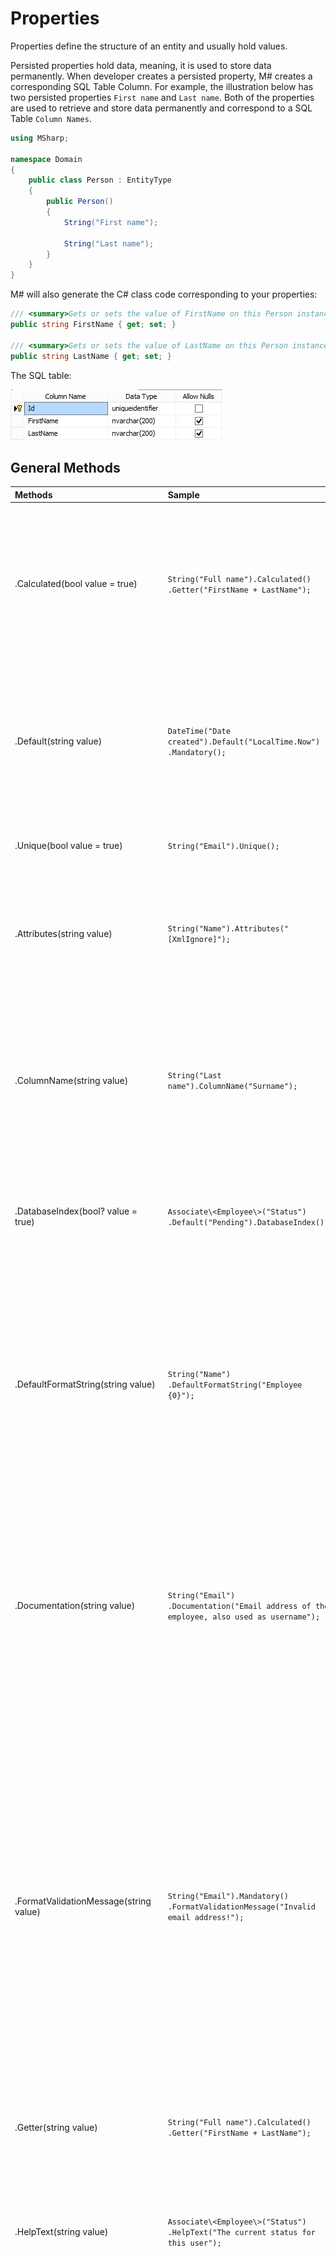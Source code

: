 # Properties
Properties define the structure of an entity and usually hold values.

Persisted properties hold data, meaning, it is used to store data permanently. When developer creates a persisted property, M# creates a corresponding SQL Table Column. For example, the illustration below has two persisted properties `First name` and `Last name`. Both of the properties are used to retrieve and store data permanently and correspond to a SQL Table `Column Names`.

```csharp
using MSharp;

namespace Domain
{
    public class Person : EntityType
    {
        public Person()
        {
            String("First name");

            String("Last name");
        }
    }
}
```

M# will also generate the C# class code corresponding to your properties:

```csharp
/// <summary>Gets or sets the value of FirstName on this Person instance.</summary>
public string FirstName { get; set; }
        
/// <summary>Gets or sets the value of LastName on this Person instance.</summary>
public string LastName { get; set; }
```
The SQL table:

![The SQL table](Images/PersistedSQL.jpg "The SQL table")

## General Methods

| Methods   | Sample   | Description     |
|:----------|:---------| :---------------|
| .Calculated(bool value = true)           | `String("Full name").Calculated() .Getter("FirstName + LastName");`                       | This method creates a read-only property in the generated C# file. The value is set by the Getter method. Calculated method will have no effect on the database column definition.
| .Default(string value)                   | `DateTime("Date created").Default("LocalTime.Now") .Mandatory();`                         | Default method will have no effect on the database column definition, but will change your class constructor in the generated C# file and initialize int with default value.
| .Unique(bool value = true)               | `String("Email").Unique();`                                                              | This property ensures data for this column are unique in the database.  
| .Attributes(string value)                | `String("Name").Attributes("[XmlIgnore]");`                                              | Attributes allows you to specify custom attributes to the property, Attributes will have no effect on the database column definition.
| .ColumnName(string value)                | `String("Last name").ColumnName("Surname");`                                             | Column name method will have no effect on the generated C# file. This will only change the column name in the database, this change is handled by the data access layer and does not change your entity file.
| .DatabaseIndex(bool? value = true)       | `Associate\<Employee\>("Status") .Default("Pending").DatabaseIndex();`                    | Database index has no effect on the generated C# file. This method will create an index in the database for this column.
| .DefaultFormatString(string value)       | `String("Name") .DefaultFormatString("Employee {0}");`                                    | Default format string method will have no effect on the database column definition or the generated C# class. It allows you to display a custom expression in Views. Example: The format `Employee {0}` will display `Employee Smith` if the value of the property is `Smith`.
| .Documentation(string value)             | `String("Email") .Documentation("Email address of the employee, also used as username");` | Documentation method will have no effect on the database column definition or the generated C# class. It adds a piece of information to your property XML documentation, for example the full name of the property, how to use it, how it works, ...
| .FormatValidationMessage(string value)   | `String("Email").Mandatory() .FormatValidationMessage("Invalid email address!");`         | Format validation message will have no effect on the database column definition or the generated C# class. It will generates a custom format validation message for the property. For example, you create an Email property with the `Email` text pattern and you set a custom message. If the end user tries to validate an instance and the provided email address does not match the email pattern, the client-side validation will show a pop-up to the user with your custom message.
| .Getter(string value)                    | `String("Full name").Calculated() .Getter("FirstName + LastName");`                       | Specifies a custom getter for the property.
| .HelpText(string value)                  | `Associate\<Employee\>("Status") .HelpText("The current status for this user");`          | Help text method will have no effect on the database column definition or the generated C# class. This method generates a help icon next to the control in CSHTML forms.
| .IsPrimaryKey(bool value = true)         | `String("Email").IsPrimaryKey();`                                                        | It is possible to specify the Primary Key Type at entity level. It supports String, Number as well as Guid (default). If you define a Number or String, then you can optionally declare the property as the Primary Key, which will create a new unique column in the database as the primary key of the table. If left to default, it will add a property called ID.
| .Name(string value)                      | `String("Last name").Name("Suranme");`                                                   | By setting a custom name, M# will change the name of your property and the name of your SQL column. This change will not have any impact on the UI because the Name method is independent of the Title method.
| .Notes(string value)                     | `String("Last name") .Notes("Last name of the employee");`                                | Notes will have no effect on the database column definition or the generated C# class. It is only used to display a note on a property to developers.
| .RequiredValidationMessage(string value) | `String("Email").Mandatory() .RequiredValidationMessage("Email missing!");`               | Required validation message will have no effect on the database column definition. It generates a custom validation message if the user does not provide a value for the property.
| .Setter(string value)                    |                                                                                        | Setter can be used with calculated properties only. By using this you can add a custom code to the setter before assigning the value.
| .Title(string value)                     | `String("First name").Title("Name");`                                                    | Title will have no effect on the database column definition or the generated C# class. It will just use this value to display labels in UI forms / lists / views.

#### Calculated properties
Calculated properties are created for read-only purposes and returns data based on business requirements. M# defines these types of properties in `Entity Class` of the `Model Project` and marks them with `Calculated` method. No SQL table Column is created for such properties. A calculated property is usually used to display some information on UI or in decision making. A good example of this could be to have a `Full Name` property on `Member` entity, as shown below.

```csharp
using MSharp;

namespace Domain
{
    public class Person : EntityType
    {
        public Person()
        {
            String("First name");

            String("Last name");

            String("Full name").Calculated().Getter("FirstName + LastName");
        }
    }
}
```

```csharp
/// <summary>Gets the FullName property.</summary>
[Calculated]
public string FullName
{
    get => FirstName + LastName;
}
```

Having such calculated properties allows developers to write more concrete code, eliminating the redundancy of code and making it easier to manage changes.

FOR EXAMPLE: In above scenario, if you do not use a calculated property and concatenate the First and Last Name of Member on different modules or pages instead, If at a later date you need to show `Middle Name` in `Full Name` of member , it will be much more difficult and time consuming to change it on each module rather simply updating the Calculated Property.

> **Note:** A calculated property must not contain complex calculations because this is not the intended purpose of entity behaviours. It is always recommended to implement Methods / Functions for such complex calculations.

#### Default
This method allows you to specify a default value for the property.

```csharp
DateTime("Date created").Default("LocalTime.Now").Mandatory();
```

```csharp
/// <summary>Initializes a new instance of the Person class.</summary>
public Person() => this.DateCreated = DateTime.Parse("LocalTime.Now");
        
/* -------------------------- Properties -------------------------*/
        
/// <summary>Gets or sets the value of DateCreated on this Person instance.</summary>
public DateTime DateCreated { get; set; }
```

#### Unique
This property ensures data for this column are unique in the database.
It has no effect on the database but will add a few things to the generated C# code.

Imagine the employee has a user account and can log into the system. If the username is the email address we have to make sure it is unique to distinguish users. If you set this method to "True", the validation method will make sure that the email address does not already exist in the system, if it exists a ValidationException will be thrown:

```csharp
/// <summary>
        /// Validates the data for the properties of this Employee and throws a ValidationException if an error is detected.<para/>
        /// </summary>
        protected override async Task ValidateProperties()
        {
            var result = new List<string>();
            
            // Ensure uniqueness of Email.
            
            if (await Database.Any<Employee>(e => e.Email == Email && e != this))
                result.Add("Email must be unique. There is an existing Employee record with the provided Email.");
            
            if (result.Any())
                throw new ValidationException(result.ToLinesString());
        }
```

A cool feature generated by M# is the method FindByPropertyName, where PropertyName is the name of your unique property. Because an email is unique we can use this function to get the associated employee. If there is no employee `null` will be returned:

```csharp
/* -------------------------- Methods ----------------------------*/
/// <summary>
/// Find and returns an instance of Employee from the database by its Email.<para/>
///                               If no matching Employee is found, it returns Null.<para/>
/// </summary>
/// <param name="email">The Email of the requested Employee.</param>
/// <returns>
/// The Employee instance with the specified Email or null if there is no Employee with that Email in the database.<para/>
/// </returns>
public static Task<Employee> FindByEmail(string email)
{
    return Database.FirstOrDefault<Employee>(e => e.Email == email);
}
```

#### Database index
Database index has no effect on the generated C# file. This method will create an index in the database for this column. M# will often suggest you to specify an index on foreign key columns to improve the performance of SQL queries.

![Database Index](Images/DatabaseIndex.jpg "Database Index")

